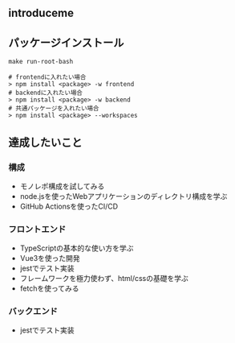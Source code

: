## introduceme

## パッケージインストール
```
make run-root-bash

# frontendに入れたい場合
> npm install <package> -w frontend
# backendに入れたい場合
> npm install <package> -w backend
# 共通パッケージを入れたい場合
> npm install <package> --workspaces
```

## 達成したいこと
### 構成
- モノレポ構成を試してみる
- node.jsを使ったWebアプリケーションのディレクトリ構成を学ぶ
- GitHub Actionsを使ったCI/CD
### フロントエンド
- TypeScriptの基本的な使い方を学ぶ
- Vue3を使った開発
- jestでテスト実装
- フレームワークを極力使わず、html/cssの基礎を学ぶ
- fetchを使ってみる
### バックエンド
- jestでテスト実装